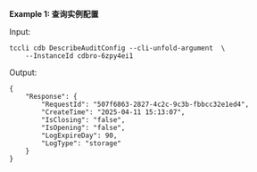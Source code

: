 **Example 1: 查询实例配置**



Input: 

```
tccli cdb DescribeAuditConfig --cli-unfold-argument  \
    --InstanceId cdbro-6zpy4ei1
```

Output: 
```
{
    "Response": {
        "RequestId": "507f6863-2827-4c2c-9c3b-fbbcc32e1ed4",
        "CreateTime": "2025-04-11 15:13:07",
        "IsClosing": "false",
        "IsOpening": "false",
        "LogExpireDay": 90,
        "LogType": "storage"
    }
}
```

